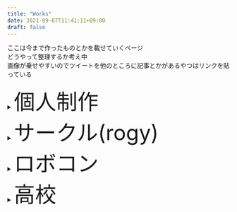 ```yaml
---
title: "Works"
date: 2021-09-07T11:41:11+09:00
draft: false
---
```


ここは今まで作ったものとかを載せていくページ  
どうやって整理するか考え中  
画像が乗せやすいのでツイートを他のところに記事とかがあるやつはリンクを貼っている
<details><summary><font size=8>個人制作</font></summary>

## クローラロボット
3Dプリンター買ってとりあえずそれらしきもの作ってみた第2弾。TPUフィラメントを使ってクローラー部分を作ってみた。
<blockquote class="twitter-tweet"><p lang="ja" dir="ltr">おおおお<br>いい感じ!!!! <a href="https://t.co/md5QoWuvPC">pic.twitter.com/md5QoWuvPC</a></p>&mdash; マッキー (@mmaakkyyii) <a href="https://twitter.com/mmaakkyyii/status/1386714295266803716?ref_src=twsrc%5Etfw">April 26, 2021</a></blockquote> <script async src="https://platform.twitter.com/widgets.js" charset="utf-8"></script>

## レーザカッター
3Dプリンターを買ってとりあえず作ってみた第1弾。人類のみんなNC工作機作ってるし僕も作ってみたかった。
<blockquote class="twitter-tweet"><p lang="ja" dir="ltr">PCからGコードを送って動かせるようになった! <a href="https://t.co/WzVEz2gfhw">pic.twitter.com/WzVEz2gfhw</a></p>&mdash; マッキー (@mmaakkyyii) <a href="https://twitter.com/mmaakkyyii/status/1350654083854606339?ref_src=twsrc%5Etfw">January 17, 2021</a></blockquote> <script async src="https://platform.twitter.com/widgets.js" charset="utf-8"></script>

## ゲーミング鏡餅
タイトルで落ちてる。自走することもできます。  
↓記事にしてもらえてうれしかった  
https://originalnews.nico/294899
<script type="application/javascript" src="https://embed.nicovideo.jp/watch/sm38021102/script?w=640&h=360"></script><noscript><a href="https://www.nicovideo.jp/watch/sm38021102">ゲーミング鏡餅作ってみた</a></noscript>

## 机の電気をつけるやつ
いまでもちゃんと動いて使ってる。スマホとかPCから電気のONOFFが出来てかなり便利
<blockquote class="twitter-tweet"><p lang="ja" dir="ltr">机の蛍光灯が付かなくなったのでLEDに変えてブラウザからでも操作できるようにした <a href="https://t.co/01CkgC4h9h">pic.twitter.com/01CkgC4h9h</a></p>&mdash; マッキー (@mmaakkyyii) <a href="https://twitter.com/mmaakkyyii/status/1297164241363820549?ref_src=twsrc%5Etfw">August 22, 2020</a></blockquote> <script async src="https://platform.twitter.com/widgets.js" charset="utf-8"></script>

## 時計
秋月に売られるようになった8pinのSTM32マイコンをとりあえず使ってみたかった。
<blockquote class="twitter-tweet"><p lang="ja" dir="ltr">時計出来た!<br>ジェスチャーで時刻設定もできるようになった <a href="https://t.co/ubcZt0sa3k">pic.twitter.com/ubcZt0sa3k</a></p>&mdash; マッキー (@mmaakkyyii) <a href="https://twitter.com/mmaakkyyii/status/1333593644935176198?ref_src=twsrc%5Etfw">December 1, 2020</a></blockquote> <script async src="https://platform.twitter.com/widgets.js" charset="utf-8"></script>

↓ekchikaに記事を書いた  
https://elchika.com/article/184589a5-2820-4a6c-8945-f0de46a2e3c4/

## 独立二輪ロボット
機械的なものを作ってみたかった。本当はROSから動かして遊びたかったけどBluetoothから動かすところで止まった。
<blockquote class="twitter-tweet"><p lang="ja" dir="ltr">かわいいものができた🤗🤗🤗 <a href="https://t.co/xn4TkR3IM1">pic.twitter.com/xn4TkR3IM1</a></p>&mdash; マッキー (@mmaakkyyii) <a href="https://twitter.com/mmaakkyyii/status/1183013077073006593?ref_src=twsrc%5Etfw">October 12, 2019</a></blockquote> <script async src="https://platform.twitter.com/widgets.js" charset="utf-8"></script>

## 秋月FPGA & 秋月フルカラーLEDドットマトリックス
秋月で売ってる600円くらいのFPGAと小さいフルカラーLEDドットマトリックスを使ってみた。
<blockquote class="twitter-tweet"><p lang="ja" dir="ltr">秋月の小さいフルカラードットマトリクス動かした <a href="https://t.co/5T3LrXVXCd">pic.twitter.com/5T3LrXVXCd</a></p>&mdash; マッキー (@mmaakkyyii) <a href="https://twitter.com/mmaakkyyii/status/1087547566433038339?ref_src=twsrc%5Etfw">January 22, 2019</a></blockquote> <script async src="https://platform.twitter.com/widgets.js" charset="utf-8"></script>

## モータを回す
ブラシレスモータドライバ。これは正弦波通電
<blockquote class="twitter-tweet"><p lang="ja" dir="ltr">やったー!!!回った!!!!!!! <a href="https://t.co/nV4qwCMFuB">pic.twitter.com/nV4qwCMFuB</a></p>&mdash; マッキー (@mmaakkyyii) <a href="https://twitter.com/mmaakkyyii/status/1154390010814070785?ref_src=twsrc%5Etfw">July 25, 2019</a></blockquote> <script async src="https://platform.twitter.com/widgets.js" charset="utf-8"></script>
電気電子創造実験とかいう好きなものを好き勝手に作る授業。部品代とか全部出してもらえたので良かった(小並感)
<blockquote class="twitter-tweet"><p lang="ja" dir="ltr">回った！！！！！！！ <a href="https://t.co/bFZVCDzAVc">pic.twitter.com/bFZVCDzAVc</a></p>&mdash; マッキー (@mmaakkyyii) <a href="https://twitter.com/mmaakkyyii/status/1024182685722238976?ref_src=twsrc%5Etfw">July 31, 2018</a></blockquote> <script async src="https://platform.twitter.com/widgets.js" charset="utf-8"></script>


## EAGLEで遊ぶ
人類はExcelでゲームを作ったりMATLABでゲームを作ったりしている。MATLABでゲームを作っている先輩がいたので僕もやってみようと思ってできたのがこれ。
<blockquote class="twitter-tweet"><p lang="und" dir="ltr"><a href="https://t.co/W4YFJmi5T7">pic.twitter.com/W4YFJmi5T7</a></p>&mdash; マッキー (@mmaakkyyii) <a href="https://twitter.com/mmaakkyyii/status/917060867564363776?ref_src=twsrc%5Etfw">October 8, 2017</a></blockquote> <script async src="https://platform.twitter.com/widgets.js" charset="utf-8"></script>

rogy blog [工大祭展示「EAGLEの可能性」](https://blog.rogiken.org/blog/2017/10/09/%e5%b7%a5%e5%a4%a7%e7%a5%ad%e5%b1%95%e7%a4%ba%e3%80%8ceagle%e3%81%ae%e5%8f%af%e8%83%bd%e6%80%a7%e3%80%8d/)

## ADC
AdCをサークルでやっていたので、AdC(Advent Calendar)でADC(Analog Digital Converter)を作ってみたというネタ  
<blockquote class="twitter-tweet"><p lang="ja" dir="ltr">とりあえずこんな感じになった<br>逐次比較型のADC的なもの <a href="https://t.co/KIAHyFCoEx">pic.twitter.com/KIAHyFCoEx</a></p>&mdash; マッキー (@mmaakkyyii) <a href="https://twitter.com/mmaakkyyii/status/1073846629654921216?ref_src=twsrc%5Etfw">December 15, 2018</a></blockquote> <script async src="https://platform.twitter.com/widgets.js" charset="utf-8"></script>

rogy blog [AdCなのでADCを作った](https://blog.rogiken.org/blog/2018/12/16/adc%e3%81%aa%e3%81%ae%e3%81%a7adc%e3%82%92%e4%bd%9c%e3%81%a3%e3%81%9f/)
</details>

<details><summary><font size=8>サークル(rogy)</font></summary>

## 工大祭展示など
電動椅子(機械担当)  
市販の椅子にタイヤをつけて走らせる(動画どっかいった)
</details>

<details><summary><font size=8>ロボコン</font></summary>

## NHKロボコン(2018,2019)
### グレート・ウルトゥー (2019)
4輪ステアの足回り開発(本戦の機体の制御はしてないけど、そのベース機体の制御担当)  
Maquinista blog [NHK学生ロボコン2019 結果報告＆振り返り](https://maquinista.rogiken.org/2019/10/01/nhk%e5%ad%a6%e7%94%9f%e3%83%ad%e3%83%9c%e3%82%b3%e3%83%b32019-%e7%b5%90%e6%9e%9c%e5%a0%b1%e5%91%8a%ef%bc%86%e6%8c%af%e3%82%8a%e8%bf%94%e3%82%8a/)

### ネムコン “シャトルコック・スローイング” (2018)
CR制御担当  
Maquinista blog [2018年大会](https://maquinista.rogiken.org/2019/12/31/2018%e5%b9%b4%e5%a4%a7%e4%bc%9a/)  
東工大ニュース [ロボット技術研究会がNHK学生ロボコン2018でベスト8](https://www.titech.ac.jp/news/2018/042011)

## 知能ロボコン(2019)
回路周りと機体の速度制御担当  
スライド [知能ロボコン出場機体 "Kaninchen" の製作 / Building the Robot named "Kaninchen" for inrof 2019](https://speakerdeck.com/ssryuki/building-the-robot-named-kaninchen-for-inrof-2019)

## 関東春ロボコン(2017)
メインの機体制御担当  
rogy blog [関東春ロボコン 準優勝!!](http://titech-ssr.blog.jp/archives/1065273725.html)

## F3RC(2016)
主に回路担当。メイン基板やモータドライバ作製。3輪オムニの制御  
rogyblog [F^3RCチーム紹介(MIYAZAKI)](http://titech-ssr.blog.jp/archives/1061639022.html)  
![](/image/F3RC_robo.jpg)
![](/image/F3RC_MD.jpg)
![](/image/F3RC_MD2.jpg)
</details>
<details><summary><font size=8>高校</font></summary>

* ロボカップレスキュー
* 水中ロボコン
</details>
